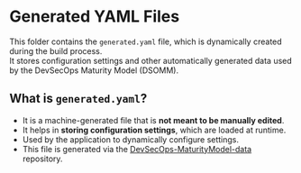 # Generated YAML Files

This folder contains the `generated.yaml` file, which is dynamically created during the build process.  
It stores configuration settings and other automatically generated data used by the DevSecOps Maturity Model (DSOMM).  

## **What is `generated.yaml`?**

- It is a machine-generated file that is **not meant to be manually edited**.
- It helps in **storing configuration settings**, which are loaded at runtime.
- Used by the application to dynamically configure settings.
- This file is generated via the [DevSecOps-MaturityModel-data](https://github.com/devsecopsmaturitymodel/DevSecOps-MaturityModel-data) repository.
